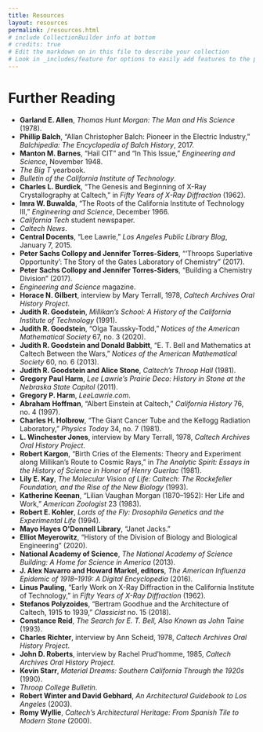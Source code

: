 ```yaml
---
title: Resources
layout: resources
permalink: /resources.html
# include CollectionBuilder info at bottom
# credits: true
# Edit the markdown on in this file to describe your collection
# Look in _includes/feature for options to easily add features to the page
---
```


<div class="container py-5">
    <h1 class="mb-4">Further Reading</h1>
    <ul class="list-unstyled">
      <li><strong>Garland E. Allen</strong>, <em>Thomas Hunt Morgan: The Man and His Science</em> (1978).</li>
      <li><strong>Phillip Balch</strong>, “Allan Christopher Balch: Pioneer in the Electric Industry,” <em>Balchipedia: The Encyclopedia of Balch History</em>, 2017.</li>
      <li><strong>Manton M. Barnes</strong>, “Hail CIT” and “In This Issue,” <em>Engineering and Science</em>, November 1948.</li>
      <li><em>The Big T</em> yearbook.</li>
      <li><em>Bulletin of the California Institute of Technology</em>.</li>
      <li><strong>Charles L. Burdick</strong>, “The Genesis and Beginning of X-Ray Crystallography at Caltech,” in <em>Fifty Years of X-Ray Diffraction</em> (1962).</li>
      <li><strong>Imra W. Buwalda</strong>, “The Roots of the California Institute of Technology III,” <em>Engineering and Science</em>, December 1966.</li>
      <li><em>California Tech</em> student newspaper.</li>
      <li><em>Caltech News</em>.</li>
      <li><strong>Central Docents</strong>, “Lee Lawrie,” <em>Los Angeles Public Library Blog</em>, January 7, 2015.</li>
      <li><strong>Peter Sachs Collopy and Jennifer Torres-Siders</strong>, “‘Throops Superlative Opportunity’: The Story of the Gates Laboratory of Chemistry” (2017).</li>
      <li><strong>Peter Sachs Collopy and Jennifer Torres-Siders</strong>, “Building a Chemistry Division” (2017).</li>
      <li><em>Engineering and Science</em> magazine.</li>
      <li><strong>Horace N. Gilbert</strong>, interview by Mary Terrall, 1978, <em>Caltech Archives Oral History Project</em>.</li>
      <li><strong>Judith R. Goodstein</strong>, <em>Millikan’s School: A History of the California Institute of Technology</em> (1991).</li>
      <li><strong>Judith R. Goodstein</strong>, “Olga Taussky-Todd,” <em>Notices of the American Mathematical Society</em> 67, no. 3 (2020).</li>
      <li><strong>Judith R. Goodstein and Donald Babbitt</strong>, “E. T. Bell and Mathematics at Caltech Between the Wars,” <em>Notices of the American Mathematical Society</em> 60, no. 6 (2013).</li>
      <li><strong>Judith R. Goodstein and Alice Stone</strong>, <em>Caltech’s Throop Hall</em> (1981).</li>
      <li><strong>Gregory Paul Harm</strong>, <em>Lee Lawrie’s Prairie Deco: History in Stone at the Nebraska State Capitol</em> (2011).</li>
      <li><strong>Gregory P. Harm</strong>, <em>LeeLawrie.com</em>.</li>
      <li><strong>Abraham Hoffman</strong>, “Albert Einstein at Caltech,” <em>California History</em> 76, no. 4 (1997).</li>
      <li><strong>Charles H. Holbrow</strong>, “The Giant Cancer Tube and the Kellogg Radiation Laboratory,” <em>Physics Today</em> 34, no. 7 (1981).</li>
      <li><strong>L. Winchester Jones</strong>, interview by Mary Terrall, 1978, <em>Caltech Archives Oral History Project</em>.</li>
      <li><strong>Robert Kargon</strong>, “Birth Cries of the Elements: Theory and Experiment along Millikan’s Route to Cosmic Rays,” in <em>The Analytic Spirit: Essays in the History of Science in Honor of Henry Guerlac</em> (1981).</li>
      <li><strong>Lily E. Kay</strong>, <em>The Molecular Vision of Life: Caltech: The Rockefeller Foundation, and the Rise of the New Biology</em> (1993).</li>
      <li><strong>Katherine Keenan</strong>, “Lilian Vaughan Morgan (1870–1952): Her Life and Work,” <em>American Zoologist</em> 23 (1983).</li>
      <li><strong>Robert E. Kohler</strong>, <em>Lords of the Fly: Drosophila Genetics and the Experimental Life</em> (1994).</li>
      <li><strong>Mayo Hayes O'Donnell Library</strong>, “Janet Jacks.”</li>
      <li><strong>Elliot Meyerowitz</strong>, “History of the Division of Biology and Biological Engineering” (2020).</li>
      <li><strong>National Academy of Science</strong>, <em>The National Academy of Science Building: A Home for Science in America</em> (2013).</li>
      <li><strong>J. Alex Navarro and Howard Markel, editors</strong>, <em>The American Influenza Epidemic of 1918–1919: A Digital Encyclopedia</em> (2016).</li>
      <li><strong>Linus Pauling</strong>, “Early Work on X-Ray Diffraction in the California Institute of Technology,” in <em>Fifty Years of X-Ray Diffraction</em> (1962).</li>
      <li><strong>Stefanos Polyzoides</strong>, “Bertram Goodhue and the Architecture of Caltech, 1915 to 1939,” <em>Classicist</em> no. 15 (2018).</li>
      <li><strong>Constance Reid</strong>, <em>The Search for E. T. Bell, Also Known as John Taine</em> (1993).</li>
      <li><strong>Charles Richter</strong>, interview by Ann Scheid, 1978, <em>Caltech Archives Oral History Project</em>.</li>
      <li><strong>John D. Roberts</strong>, interview by Rachel Prud’homme, 1985, <em>Caltech Archives Oral History Project</em>.</li>
      <li><strong>Kevin Starr</strong>, <em>Material Dreams: Southern California Through the 1920s</em> (1990).</li>
      <li><em>Throop College Bulletin</em>.</li>
      <li><strong>Robert Winter and David Gebhard</strong>, <em>An Architectural Guidebook to Los Angeles</em> (2003).</li>
      <li><strong>Romy Wyllie</strong>, <em>Caltech’s Architectural Heritage: From Spanish Tile to Modern Stone</em> (2000).</li>
    </ul>
  </div>
